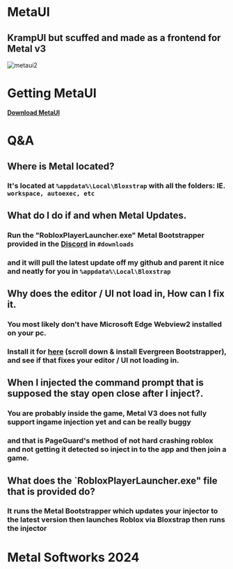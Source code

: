 # MetaUI
## KrampUI but scuffed and made as a frontend for Metal v3



![metaui2](https://github.com/user-attachments/assets/859c97c6-6000-433b-868a-a2b3bf2dfcb8)



# Getting MetaUI 

**[Download MetaUI](https://github.com/J0CKSTRAP)**

# Q&A 

## Where is Metal located?

### It's located at `%appdata%\Local\Bloxstrap` with all the folders: IE. `workspace, autoexec, etc`

## What do I do if and when Metal Updates. 

### Run the "RobloxPlayerLauncher.exe" Metal Bootstrapper provided in the **[Discord](https://discord.gg/83YWxpYmmG)** in `#downloads`
### and it will pull the latest update off my github and parent it nice and neatly for you in `%appdata%\Local\Bloxstrap`

## Why does the editor / UI not load in, How can I fix it. 

### You most likely don't have Microsoft Edge Webview2 installed on your pc.
### Install it for **[here](https://developer.microsoft.com/en-us/microsoft-edge/webview2?ch=1&form=MA13LH)** (scroll down & install Evergreen Bootstrapper), and see if that fixes your editor / UI not loading in.

## When I injected the command prompt that is supposed the stay open close after I inject?. 
### You are probably inside the game, Metal V3 does not fully support ingame injection yet and can be really buggy 
### and that is PageGuard's method of not hard crashing roblox and not getting it detected so inject in to the app and then join a game.

## What does the `RobloxPlayerLauncher.exe" file that is provided do?
### It runs the Metal Bootstrapper which updates your injector to the latest version then launches Roblox via Bloxstrap then runs the injector


# Metal Softworks 2024
